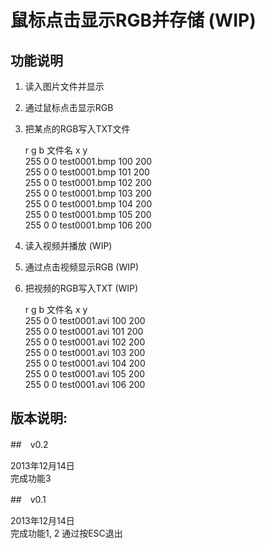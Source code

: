# 鼠标点击显示RGB并存储 (WIP)

## 功能说明

1. 读入图片文件并显示
2. 通过鼠标点击显示RGB
3. 把某点的RGB写入TXT文件
	
	r   g b 文件名        x   y  
	255 0 0 test0001.bmp 100 200  
	255 0 0 test0001.bmp 101 200  
	255 0 0 test0001.bmp 102 200  
	255 0 0 test0001.bmp 103 200  
	255 0 0 test0001.bmp 104 200  
	255 0 0 test0001.bmp 105 200  
	255 0 0 test0001.bmp 106 200  

4. 读入视频并播放 (WIP)
5. 通过点击视频显示RGB (WIP)
6. 把视频的RGB写入TXT (WIP)
	
	r   g b 文件名        x   y  
	255 0 0 test0001.avi 100 200  
	255 0 0 test0001.avi 101 200  
	255 0 0 test0001.avi 102 200  
	255 0 0 test0001.avi 103 200  
	255 0 0 test0001.avi 104 200  
	255 0 0 test0001.avi 105 200  
	255 0 0 test0001.avi 106 200  

## 版本说明:

##　v0.2

2013年12月14日  
完成功能3

##　v0.1

2013年12月14日  
完成功能1, 2
通过按ESC退出
